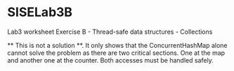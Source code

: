 # SISELab3B
Lab3 worksheet Exercise B - Thread-safe data structures - Collections

** This is not a solution **.
It only shows that the ConcurrentHashMap alone cannot solve the problem as there are two critical sections.
One at the map and another one at the counter. Both accesses must be handled safely.
